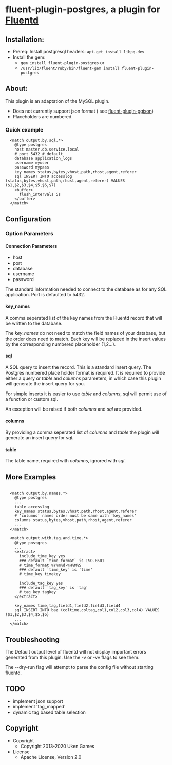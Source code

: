 # fluent-plugin-postgres, a plugin for [Fluentd](http://fluentd.org)

## Installation:

- Prereq: Install postgresql headers: `apt-get install libpq-dev`
- Install the gem:
  - `gem install fluent-plugin-postgres` or
  - `/usr/lib/fluent/ruby/bin/fluent-gem install fluent-plugin-postgres`

## About:

This plugin is an adaptation of the MySQL plugin.

- Does not currently support json format ( see [fluent-plugin-pgjson](https://github.com/fluent-plugins-nursery/fluent-plugin-pgjson))
- Placeholders are numbered.

### Quick example
```
  <match output.by.sql.*>
    @type postgres
    host master.db.service.local
    # port 5432 # default
    database application_logs
    username myuser
    password mypass
    key_names status,bytes,vhost,path,rhost,agent,referer
    sql INSERT INTO accesslog (status,bytes,vhost,path,rhost,agent,referer) VALUES ($1,$2,$3,$4,$5,$6,$7)
    <buffer>
      flush_intervals 5s
    </buffer>
  </match>
```

## Configuration

### Option Parameters

#### Connection Parameters

* host
* port
* database
* username
* password

The standard information needed to connect to the database as for any SQL application. Port is defaulted to 5432.

#### key_names

A comma seperated list of the key names from the Fluentd record that will be written to the database.

The *key_names* do not need to match the field names of your database, but the order does need to match. Each key will be replaced in the insert values by the corresponding numbered placeholder ($1,$2...).

#### sql

A SQL query to insert the record. This is a standard insert query. The Postgres numbered place holder format is required. It is required to provide either a query or *table* and *columns* parameters, in which case this plugin will generate the insert query for you.

For simple inserts it is easier to use *table* and *columns*, sql will permit use of a function or custom sql.

An exception will be raised if both *columns* and *sql* are provided.

#### columns

By providing a comma seperated list of *columns* and *table* the plugin will generate an insert query for *sql*.

#### table

The table name, required with *columns*, ignored with *sql*.

## More Examples

```

  <match output.by.names.*>
    @type postgres
    ...
    table accesslog
    key_names status,bytes,vhost,path,rhost,agent,referer
    # 'columns' names order must be same with 'key_names'
    columns status,bytes,vhost,path,rhost,agent,referer
    ...
  </match>

  <match output.with.tag.and.time.*>
    @type postgres
    ...
    <extract>
      include_time_key yes
      ### default `time_format` is ISO-8601
      # time_format %Y%m%d-%H%M%S
      ### default `time_key` is 'time'
      # time_key timekey

      include_tag_key yes
      ### default `tag_key` is 'tag'
      # tag_key tagkey
    </extract>

    key_names time,tag,field1,field2,field3,field4
    sql INSERT INTO baz (coltime,coltag,col1,col2,col3,col4) VALUES ($1,$2,$3,$4,$5,$6)
    ...
  </match>
```

## Troubleshooting

The Default output level of fluentd will not display important errors generated from this plugin. Use the -v or -vv flags to see them.

The --dry-run flag will attempt to parse the config file without starting fluentd.

## TODO

* implement json support
* implement 'tag_mapped'
* dynamic tag based table selection

## Copyright

* Copyright
  * Copyright 2013-2020 Uken Games
* License
  * Apache License, Version 2.0

